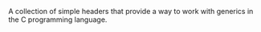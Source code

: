 A collection of simple headers that provide a way to work with generics in the C programming language.
